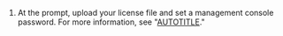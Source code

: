 1. At the prompt, upload your license file and set a management console password. For more information, see "[AUTOTITLE](/billing/managing-your-license-for-github-enterprise)."

